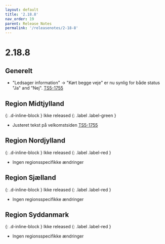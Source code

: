 ```yaml
---
layout: default
title: '2.18.8'
nav_order: 19
parent: Release Notes
permalink: '/releasenotes/2-18-8'
---
```


# 2.18.8

## Generelt
- "Ledsager information" -> "Kørt begge veje"  er nu synlig for både status "Ja" and "Nej". [TS5-1755](https://sd.trifork.com/browse/TS5-1955)

## Region Midtjylland
{: .d-inline-block }
Ikke released
{: .label .label-green }
- Justeret tekst på velkomstsiden [TS5-1755](https://sd.trifork.com/browse/TS5-1955)

## Region Nordjylland
{: .d-inline-block }
Ikke released
{: .label .label-red }
- Ingen regionsspecifikke ændringer

## Region Sjælland
{: .d-inline-block }
Ikke released
{: .label .label-red }
- Ingen regionsspecifikke ændringer

## Region Syddanmark
{: .d-inline-block }
Ikke released
{: .label .label-red }
- Ingen regionsspecifikke ændringer
